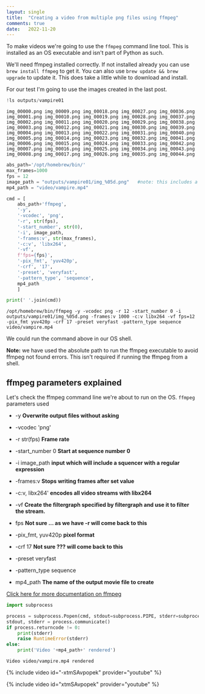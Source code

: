 ```yaml
---
layout: single
title:  "Creating a video from multiple png files using ffmpeg"
comments: true
date:   2022-11-20
---
```


To make videos we're going to use the `ffmpeg` command line tool.  This is installed as an OS executable and isn't part of Python as such.

We'll need ffmpeg installed correctly. If not installed already you can use `brew install ffmpeg` to get it.  You can also use `brew update && brew upgrade` to update it. This does take a little while to download and install.

For our test I'm going to use the images created in the last post.

```python
!ls outputs/vampire01
```

    img_00000.png img_00009.png img_00018.png img_00027.png img_00036.png
    img_00001.png img_00010.png img_00019.png img_00028.png img_00037.png
    img_00002.png img_00011.png img_00020.png img_00029.png img_00038.png
    img_00003.png img_00012.png img_00021.png img_00030.png img_00039.png
    img_00004.png img_00013.png img_00022.png img_00031.png img_00040.png
    img_00005.png img_00014.png img_00023.png img_00032.png img_00041.png
    img_00006.png img_00015.png img_00024.png img_00033.png img_00042.png
    img_00007.png img_00016.png img_00025.png img_00034.png img_00043.png
    img_00008.png img_00017.png img_00026.png img_00035.png img_00044.png



```python
abs_path='/opt/homebrew/bin/'
max_frames=1000
fps = 12
image_path = "outputs/vampire01/img_%05d.png"   #note: this includes a regular expression to define the sequencing as xxx (3 digits).
mp4_path = "video/vampire.mp4"
```


```python
cmd = [
    abs_path+'ffmpeg',
    '-y',
    '-vcodec', 'png',
    '-r', str(fps),
    '-start_number', str(0),
    '-i', image_path,
    '-frames:v', str(max_frames),
    '-c:v', 'libx264',
    '-vf',
    f'fps={fps}',
    '-pix_fmt', 'yuv420p',
    '-crf', '17',
    '-preset', 'veryfast',
    '-pattern_type', 'sequence',
    mp4_path
    ]

print(' '.join(cmd))
```

    /opt/homebrew/bin/ffmpeg -y -vcodec png -r 12 -start_number 0 -i outputs/vampire01/img_%05d.png -frames:v 1000 -c:v libx264 -vf fps=12 -pix_fmt yuv420p -crf 17 -preset veryfast -pattern_type sequence video/vampire.mp4


We could run the command above in our OS shell.

**Note:** we have used the absolute path to run the ffmpeg executable to avoid ffmpeg not found errors.  This isn't required if running the ffmpeg from a shell.

## ffmpeg parameters explained

Let's check the ffmpeg command line we're about to run on the OS. `ffmpeg` parameters used


- -y **Overwrite output files without asking**

- -vcodec 'png'

- -r str(fps) **Frame rate**

- -start_number 0 **Start at sequence number 0**

- -i image_path **input which will include a squencer with a regular expression**

- -frames:v **Stops writing frames after set value**

- -c:v, libx264' **encodes all video streams with libx264**

- -vf **Create the filtergraph specified by filtergraph and use it to filter the stream.**

- fps **Not sure ... as we have -r will come back to this**

- -pix_fmt, yuv420p **pixel format**

- -crf 17 **Not sure ??? will come back to this**

- -preset veryfast

- -pattern_type sequence

- mp4_path  **The name of the output movie file to create** 

[Click here for more documentation on ffmpeg](https://ffmpeg.org/ffmpeg.html)


```python
import subprocess
```


```python
process = subprocess.Popen(cmd, stdout=subprocess.PIPE, stderr=subprocess.PIPE)
stdout, stderr = process.communicate()
if process.returncode != 0:
    print(stderr)
    raise RuntimeError(stderr)
else:
    print('Video '+mp4_path+' rendered')
```

    Video video/vampire.mp4 rendered

{% include video id="-xtmSAvpopek" provider="youtube" %}

{% include video id="xtmSAvpopek" provider="youtube" %}


